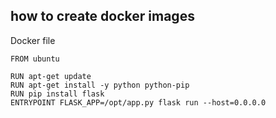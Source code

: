 ## how to create docker images

Docker file
```
FROM ubuntu

RUN apt-get update
RUN apt-get install -y python python-pip
RUN pip install flask
ENTRYPOINT FLASK_APP=/opt/app.py flask run --host=0.0.0.0